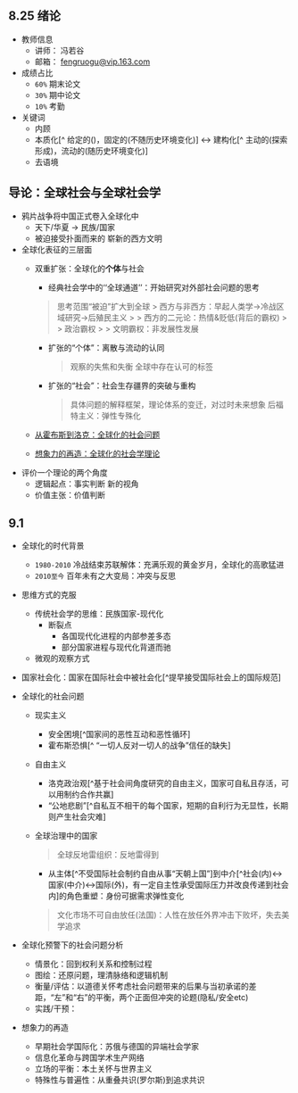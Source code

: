 ## 8.25 绪论
- 教师信息
	- 讲师： 冯若谷
	- 邮箱： fengruogu@vip.163.com
- 成绩占比
	- `60%` 期末论文
	- `30%` 期中论文
	- `10%` 考勤
- 关键词
	- 内顾
	- 本质化[^ 给定的()，固定的(不随历史环境变化)] <-> 建构化[^ 主动的(探索形成)，流动的(随历史环境变化)]
	- 去语境

## 导论：全球社会与全球社会学
- 鸦片战争将中国正式卷入全球化中
	- 天下/华夏 -> 民族/国家
	- 被迫接受扑面而来的 崭新的西方文明
- 全球化表征的三层面
	- 双重扩张：全球化的**个体**与社会
		- 经典社会学中的‘‘全球通道’’：开始研究对外部社会问题的思考
		> 思考范围“被迫”扩大到全球
			> 西方与非西方：早起人类学->冷战区域研究->后殖民主义
			> > 西方的二元论：热情&贬低(背后的霸权)
			> > 政治霸权
			> > 文明霸权：非发展性发展
			
		- 扩张的“个体”：离散与流动的认同
			> 观察的失焦和失衡
			> 全球中存在认可的标签
			
		- 扩张的“社会”：社会生存疆界的突破与重构
			> 具体问题的解释框架，理论体系的变迁，对过时未来想象
			> 后福特主义：弹性专殊化
		
	- [从霍布斯到洛克：全球化的社会问题](#p1)
	- [想象力的再造：全球化的社会学理论](#p2)
- 评价一个理论的两个角度
	- 逻辑起点：事实判断 新的视角
	- 价值主张：价值判断 

## 9.1 
- 全球化的时代背景
	- `1980-2010` 冷战结束苏联解体：充满乐观的黄金岁月，全球化的高歌猛进
	- `2010至今` 百年未有之大变局：冲突与反思
- 思维方式的克服
	- 传统社会学的思维：民族国家-现代化
		- 断裂点
			- 各国现代化进程的内部参差多态
			- 部分国家进程与现代化背道而驰
	- 微观的观察方式
- 国家社会化：国家在国际社会中被社会化[^提早接受国际社会上的国际规范]
- <a id="p1">全球化的社会问题</a>
	- 现实主义
		- 安全困境[^国家间的恶性互动和恶性循环]
		- 霍布斯恐惧[^ “一切人反对一切人的战争”信任的缺失]
	- 自由主义
		- 洛克政治观[^基于社会间角度研究的自由主义，国家可自私且存活，可以用制约合作共赢]
		- “公地悲剧”[^自私互不相干的每个国家，短期的自利行为无显性，长期则产生社会灾难]
	- 全球治理中的国家
		> 全球反地雷组织：反地雷得到
		
		- 从主体[^不受国际社会制约自由从事“天朝上国”]到中介[^社会(内)<->国家(中介)<->国际(外)，有一定自主性承受国际压力并改良传递到社会内]的角色重塑：身份可据需求弹性变化
		> 文化市场不可自由放任(法国)：人性在放任外界冲击下败坏，失去美学追求
		
- 全球化预警下的社会问题分析
	- 情景化：回到权利关系和控制过程
	- 图绘：还原问题，理清脉络和逻辑机制
	- 衡量/评估：以道德关怀考虑社会问题带来的后果与当初承诺的差距，“左”和“右”的平衡，两个正面但冲突的论题(隐私/安全etc)
	- 实践/干预：
- <a id="p2">想象力的再造</a>
	- 早期社会学国际化：苏俄与德国的异端社会学家
	- 信息化革命与跨国学术生产网络
	- 立场的平衡：本土关怀与世界主义
	- 特殊性与普遍性：从重叠共识(罗尔斯)到追求共识
